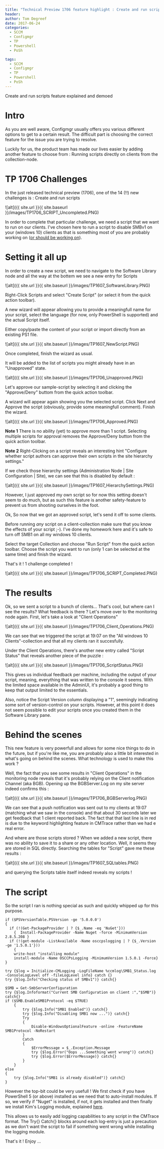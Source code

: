 ```yaml
---
title: "Technical Preview 1706 feature highlight : Create and run scripts"
header:
author: Tom Degreef
date: 2017-06-24
categories:
  - SCCM
  - Configmgr
  - TP
  - Powershell
  - PoSh

tags:
  - SCCM
  - Configmgr
  - TP
  - Powershell
  - PoSh
---
```


Create and run scripts feature explained and demoed

# Intro #

As you are well aware, Configmgr usually offers you various different options to get to a certain result. The difficult part is choosing the correct feature for the issue you are trying to resolve.

Luckily for us, the product team has made our lives easier by adding another feature to choose from : Running scripts directly on clients from the collection-node.

# TP 1706 Challenges #

In the just released technical preview (1706), one of the 14 (!!) new challenges is : Create and run scripts

![alt]({{ site.url }}{{ site.baseurl }}/images/TP1706_SCRIPT_Uncompleted.PNG)

In order to complete that particular challenge, we need a script that we want to run on our clients.
I've chosen here to run a script to disable SMBv1 on your (windows 10) clients as that is something most of you are probably working on ([or should be working on](https://blogs.technet.microsoft.com/filecab/2016/09/16/stop-using-smb1/)).


# Setting it all up #

In order to create a new script, we need to navigate to the Software Library node and all the way at the bottem we see a new entry for Scripts

![alt]({{ site.url }}{{ site.baseurl }}/images/TP1607_SoftwareLibrary.PNG)

Right-Click Scripts and select "Create Script" (or select it from the quick action toolbar).

A new wizard will appear allowing you to provide a meaningfull name for your script, select the language (for now, only PowerShell is supported) and the actual Script itself.

Either copy/paste the content of your script or import directly from an existing PS1 file.

![alt]({{ site.url }}{{ site.baseurl }}/images/TP1607_NewScript.PNG)

Once completed, finish the wizard as usual.

It will be added to the list of scripts you might already have in an "Unapproved" state.

![alt]({{ site.url }}{{ site.baseurl }}/images/TP1706_Unapproved.PNG)

Let's approve our sample-script by selecting it and clicking the "Approve/Deny" buttom from the quick action toolbar.

A wizard will appear again showing you the selected script. Click Next and Approve the script (obviously, provide some meaningfull comment). Finish the wizard.

![alt]({{ site.url }}{{ site.baseurl }}/images/TP1706_Approved.PNG)

**Note 1** There is no ability (yet) to approve more than 1 script. Selecting multiple scripts for approval removes the Approve/Deny button from the quick action toolbar.

**Note 2** Right-Clicking on a script reveals an interesting hint "Configure whether script authors can approve their own scripts in the site hierarchy settings."

If we check those hierarchy settings (Administration Node | Site Configuration | Site), we can see that this is disabled by default :

![alt]({{ site.url }}{{ site.baseurl }}/images/TP1607_HierarchySettings.PNG)

However, I just approved my own script so for now this setting doesn't seem to do much, but as such this feature is another safety-feature to prevent us from shooting ourselves in the foot.

Ok, So now that we got an approved script, let's send it off to some clients.

Before running *any* script on a client-collection make sure that you know the effects of your script ;-). I've done my homework here and it's safe to turn off SMB1 on all my windows 10 clients.

Select the target Collection and choose "Run Script" from the quick action toolbar.
Choose the script you want to run (only 1 can be selected at the same time) and finish the wizard. 

That's it ! 1 challenge completed !

![alt]({{ site.url }}{{ site.baseurl }}/images/TP1706_SCRIPT_Completed.PNG)

# The results #

Ok, so we sent a script to a bunch of clients... That's cool, but where can I see the results? What feedback is there ?
Let's move over to the monitoring node again.
First, let's take a look at "Client Operations"

![alt]({{ site.url }}{{ site.baseurl }}/images/TP1706_Client_Operations.PNG)

We can see that we triggered the script at 19:07 on the "All windows 10 Clients"-collection and that all my clients ran it succesfully.

Under the Client Operations, there's another new entry called "Script Status" that reveals another piece of the puzzle :

![alt]({{ site.url }}{{ site.baseurl }}/images/TP1706_ScriptStatus.PNG)

This gives us individual feedback per machine, including the output of your script, meaning, everything that was written to the console it seems. With the limited space available in the AdminUI, it's probably a good thing to keep that output limited to the essentials.

Also, notice the Script Version column displaying a "1", seemingly indicating some sort of version-control on your scripts. However, at this point it does not seem possible to edit your scripts once you created them in the Software Library pane.

# Behind the scenes #

This new feature is very powerfull and allows for some nice things to do in the future, but if you're like me, you are probably also a little bit interested in what's going on behind the scenes. What technology is used to make this work ?

Well, the fact that you see some results in "Client Operations" in the monitoring node reveals that it's probably relying on the Client notification Channel (aka BGB).
Opening up the BGBServer.Log on my site server indeed confirms this :

![alt]({{ site.url }}{{ site.baseurl }}/images/TP1706_BGBServerlog.PNG)

We can see that a push notification was sent out to my clients at 19:07 (matching what we saw in the console) and that about 30 seconds later we get feedback that 1 client reported back.
The fact that that last line is in red is due to the keyword highlighting feature in CMTrace rather than we had e real error.

And where are those scripts stored ? When we added a new script, there was no ability to save it to a share or any other location. Well, it seems they are stored in SQL directly.
Searching the tables for "Script" gave me these results :

![alt]({{ site.url }}{{ site.baseurl }}/images/TP1607_SQLtables.PNG)

and querying the Scripts table itself indeed reveals my scripts !

# The script #

So the script I ran is nothing special as such and quickly whipped up for this purpose.

```posh
if ($PSVersionTable.PSVersion -ge '5.0.0.0')
{
  if (!(Get-PackageProvider | ? {$_.Name -eq 'NuGet'}))
    {  Install-PackageProvider -Name Nuget -force -MinimumVersion 2.8.5.208 }
  if (!(get-module -ListAvailable -Name osccpslogging | ? {$_.Version -ge '1.5.0.1'}))
    { 
    write-host "installing module"
    install-module -Name OSCCPsLogging -MinimumVersion 1.5.0.1 -Force}
}

try {$log = Initialize-CMLogging -LogFileName %ccmlog\SMB1_Status.log -ConsoleLogLevel off -fileLogLevel info} catch {}
try {$log.Info("Checking status of SMBv1")} catch{}

$SMB = Get-SmbServerConfiguration
try {$log.Infoformat("Current SMB Configuration on client :","$SMB")} catch{}
if ($SMB.EnableSMB1Protocol -eq $TRUE)
    {
        try {$log.Info("SMB1 Enabled")} catch{}
        try {$log.Info("Disabling SMB1 now ...")} catch{}
        Try 
        {
            Disable-WindowsOptionalFeature -online -FeatureName SMB1Protocol -NoRestart
        }
        Catch 
        {
            $ErrorMessage = $_.Exception.Message
            try {$log.Error("Oops ...Something went wrong")} catch{}
            try {$log.Error($ErrorMessage)} catch{}
        }
    }
else 
{
    try {$log.Info("SMB1 is already disabled")} catch{}    
}
```

However the top-bit could be very usefull ! We first check if you have PowerShell 5 (or above) installed as we need that to auto-install modules.
If so, we verify if "Nuget" is installed, if not, it gets installed and then finally we install Kim's Logging module, explained [here](http://www.oscc.be/powershell/Logging-in-PowerShell/).

This allows us to easily add logging capabilities to any script in the CMTrace format.
The Try{} Catch{} blocks around each log-entry is just a precaution as we don't want the script to fail if something went wrong while installing the logging module.

That's it ! Enjoy ...